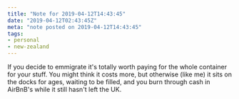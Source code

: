 ```yaml
---
title: "Note for 2019-04-12T14:43:45"
date: "2019-04-12T02:43:45Z"
meta: "note posted on 2019-04-12T14:43:45"
tags:
- personal
- new-zealand
---
```

If you decide to emmigrate it's totally worth paying for the whole container for your stuff. You might think it costs more, but otherwise (like me) it sits on the docks for ages, waiting to be filled, and you burn through cash in AirBnB's while it still hasn't left the UK.
